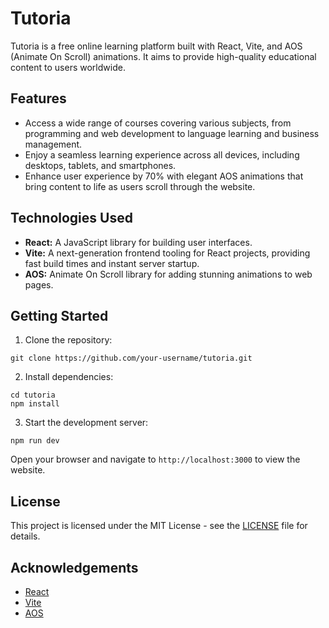 # Tutoria


  <p>Tutoria is a free online learning platform built with React, Vite, and AOS (Animate On Scroll) animations. It aims to provide high-quality educational content to users worldwide.</p>

 

  <h2>Features</h2>

  <ul>
    <li>Access a wide range of courses covering various subjects, from programming and web development to language learning and business management.</li>
    <li>Enjoy a seamless learning experience across all devices, including desktops, tablets, and smartphones.</li>
    <li>Enhance user experience by 70% with elegant AOS animations that bring content to life as users scroll through the website.</li>
   
  </ul>

  <h2>Technologies Used</h2>

  <ul>
    <li><strong>React:</strong> A JavaScript library for building user interfaces.</li>
    <li><strong>Vite:</strong> A next-generation frontend tooling for React projects, providing fast build times and instant server startup.</li>
    <li><strong>AOS:</strong> Animate On Scroll library for adding stunning animations to web pages.</li>
  </ul>

  <h2>Getting Started</h2>

  <ol>
    <li>Clone the repository:</li>
  </ol>

  <pre><code>git clone https://github.com/your-username/tutoria.git</code></pre>

  <ol start="2">
    <li>Install dependencies:</li>
  </ol>

  <pre><code>cd tutoria
npm install</code></pre>

  <ol start="3">
    <li>Start the development server:</li>
  </ol>

  <pre><code>npm run dev</code></pre>

  <p>Open your browser and navigate to <code>http://localhost:3000</code> to view the website.</p>


  <h2>License</h2>

  <p>This project is licensed under the MIT License - see the <a href="LICENSE">LICENSE</a> file for details.</p>

  <h2>Acknowledgements</h2>

  <ul>
    <li><a href="https://reactjs.org/">React</a></li>
    <li><a href="https://vitejs.dev/">Vite</a></li>
    <li><a href="https://michalsnik.github.io/aos/">AOS</a></li>
  </ul>

